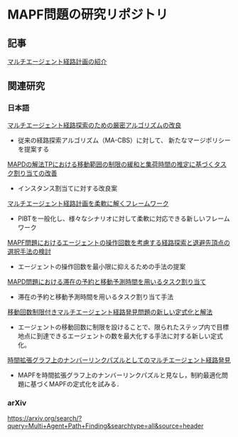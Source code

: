# MAPF問題の研究リポジトリ

## 記事
[マルチエージェント経路計画の紹介](https://kei18.github.io/note/posts/mapf-tutorial/)

## 関連研究

### 日本語

[マルチエージェント経路探索のための厳密アルゴリズムの改良](https://www.jstage.jst.go.jp/article/pjsai/JSAI2022/0/JSAI2022_1N1GS503/_pdf/-char/ja)  

- 従来の経路探索アルゴリズム（MA-CBS）に対して、
新たなマージポリシーを提案する

[MAPDの解法TPにおける移動範囲の制限の緩和と集荷時間の推定に基づくタスク割り当ての改善](https://www.jstage.jst.go.jp/article/tjsai/37/3/37_37-3_A-L84/_pdf)

- インスタンス割当てに対する改良案

[マルチエージェント経路計画を柔軟に解くフレームワーク](https://ipsj.ixsq.nii.ac.jp/ej/?action=repository_uri&item_id=214826&file_id=1&file_no=1)

- PIBTを一般化し、様々なシナリオに対して柔軟に対応できる新しいフレームワーク

[MAPF問題におけるエージェントの操作回数を考慮する経路探索と退避先頂点の選択手法の検討](https://www.ieice.org/publications/conferences/summary.php?id=CONF0000129704&expandable=0&ConfCd=2021G&session_num=D-8&lecture_number=D-8-5&year=2021&conf_type=G)

- エージェントの操作回数を最小限に抑えるための手法の提案

[MAPD問題における滞在の予約と移動予測時間を用いるタスク割り当て](https://www.ieice.org/publications/conference-FIT-DVDs/FIT2020/data/pdf/F-033.pdf)

- 滞在の予約と移動予測時間を用いるタスク割り当て手法

[移動回数制限付きマルチエージェント経路発見問題の新しい定式化と解法](https://www.jstage.jst.go.jp/article/pjsai/JSAI2020/0/JSAI2020_2N4OS17a02/_pdf/-char/ja)

- エージェントの移動回数に制限を設けることで、限られたステップ内で目標地点に到達できるエージェントの数を最大化する手法に対する新しい定式化。

[時間拡張グラフ上のナンバーリンクパズルとしてのマルチエージェント経路発見](https://ipsj.ixsq.nii.ac.jp/ej/?action=repository_action_common_download&item_id=188687&item_no=1&attribute_id=1&file_no=1)

- MAPFを時間拡張グラフ上のナンバーリンクパズルと見なし，制約最適化問題に基づくMAPFの定式化を試みる．

### arXiv
https://arxiv.org/search/?query=Multi+Agent+Path+Finding&searchtype=all&source=header
